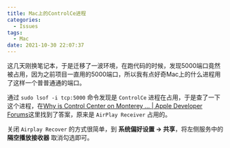 ```yaml
---
title: Mac上的ControlCe进程
categories:
  - Issues
tags:
  - Mac
date: 2021-10-30 22:07:37
---
```


这几天刚换笔记本，于是迁移了一波环境，在跑代码的时候，发现5000端口竟然被占用，因为之前项目一直用的5000端口，所以我有点好奇Mac上的什么进程用了这样一个普普通通的端口。

通过 `sudo lsof -i tcp:5000` 命令发现是 `ControlCe` 进程在占用，于是查了一下这个进程，在[Why is Control Center on Monterey … | Apple Developer Forums](https://developer.apple.com/forums/thread/682332)这里找到了答案，原来是 `AirPlay Receiver` 占用的。

关闭 `Airplay Recover` 的方式很简单，到 **系统偏好设置 -> 共享**，将左侧服务中的 **隔空播放接收器** 取消勾选即可。

